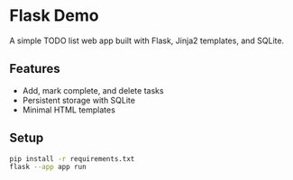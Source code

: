 # Flask Demo

A simple TODO list web app built with Flask, Jinja2 templates, and SQLite.

## Features
- Add, mark complete, and delete tasks
- Persistent storage with SQLite
- Minimal HTML templates

## Setup
```bash
pip install -r requirements.txt
flask --app app run

